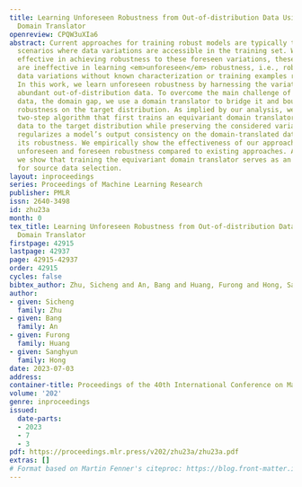 ```yaml
---
title: Learning Unforeseen Robustness from Out-of-distribution Data Using Equivariant
  Domain Translator
openreview: CPQW3uXIa6
abstract: Current approaches for training robust models are typically tailored to
  scenarios where data variations are accessible in the training set. While shown
  effective in achieving robustness to these foreseen variations, these approaches
  are ineffective in learning <em>unforeseen</em> robustness, i.e., robustness to
  data variations without known characterization or training examples reflecting them.
  In this work, we learn unforeseen robustness by harnessing the variations in the
  abundant out-of-distribution data. To overcome the main challenge of using such
  data, the domain gap, we use a domain translator to bridge it and bound the unforeseen
  robustness on the target distribution. As implied by our analysis, we propose a
  two-step algorithm that first trains an equivariant domain translator to map out-of-distribution
  data to the target distribution while preserving the considered variation, and then
  regularizes a model’s output consistency on the domain-translated data to improve
  its robustness. We empirically show the effectiveness of our approach in improving
  unforeseen and foreseen robustness compared to existing approaches. Additionally,
  we show that training the equivariant domain translator serves as an effective criterion
  for source data selection.
layout: inproceedings
series: Proceedings of Machine Learning Research
publisher: PMLR
issn: 2640-3498
id: zhu23a
month: 0
tex_title: Learning Unforeseen Robustness from Out-of-distribution Data Using Equivariant
  Domain Translator
firstpage: 42915
lastpage: 42937
page: 42915-42937
order: 42915
cycles: false
bibtex_author: Zhu, Sicheng and An, Bang and Huang, Furong and Hong, Sanghyun
author:
- given: Sicheng
  family: Zhu
- given: Bang
  family: An
- given: Furong
  family: Huang
- given: Sanghyun
  family: Hong
date: 2023-07-03
address: 
container-title: Proceedings of the 40th International Conference on Machine Learning
volume: '202'
genre: inproceedings
issued:
  date-parts:
  - 2023
  - 7
  - 3
pdf: https://proceedings.mlr.press/v202/zhu23a/zhu23a.pdf
extras: []
# Format based on Martin Fenner's citeproc: https://blog.front-matter.io/posts/citeproc-yaml-for-bibliographies/
---
```

